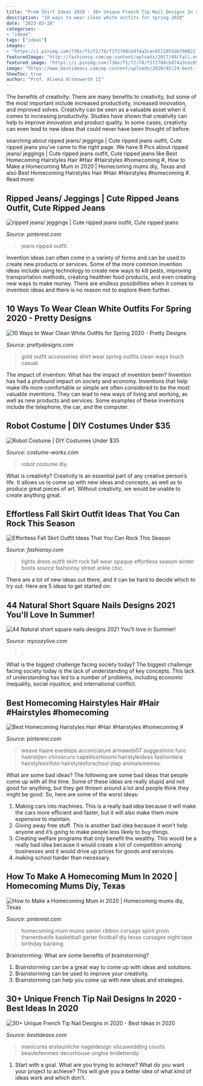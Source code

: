 ```yaml
---
title: "Prom Shirt Ideas 2020 : 30+ Unique French Tip Nail Designs In 2020"
description: "10 ways to wear clean white outfits for spring 2020"
date: "2023-03-28"
categories:
- "ideas"
tags: ["ideas"]
images:
- "https://i.pinimg.com/736x/f1/f2/78/f1f2788cbd74a3cec0522855dbf98022.jpg"
featuredImage: "http://fashionsy.com/wp-content/uploads/2017/09/fall-outfit-8.jpg"
featured_image: "https://i.pinimg.com/736x/f1/f2/78/f1f2788cbd74a3cec0522855dbf98022.jpg"
image: "https://www.bestideass.com/wp-content/uploads/2020/02/24-best-french-tip-nail-designs-2402202095624.jpg"
ShowToc: true
author: "Prof. Alvena Altenwerth II"
---
```



The benefits of creativity: There are many benefits to creativity, but some of the most important include increased productivity, increased innovation, and improved solves.
Creativity can be seen as a valuable asset when it comes to increasing productivity. Studies have shown that creativity can help to improve innovation and product quality. In some cases, creativity can even lead to new ideas that could never have been thought of before.

	

		
searching about ripped jeans/ jeggings | Cute ripped jeans outfit, Cute ripped jeans you've came to the right page. We have 8 Pics about ripped jeans/ jeggings | Cute ripped jeans outfit, Cute ripped jeans like Best Homecoming Hairstyles Hair #Hair #Hairstyles #homecoming #, How to Make a Homecoming Mum in 2020 | Homecoming mums diy, Texas and also Best Homecoming Hairstyles Hair #Hair #Hairstyles #homecoming #. Read more:
		
    
## Ripped Jeans/ Jeggings | Cute Ripped Jeans Outfit, Cute Ripped Jeans

<img loading=lazy src="https://i.pinimg.com/736x/f1/f2/78/f1f2788cbd74a3cec0522855dbf98022.jpg" onerror="this.onerror=null;this.src='https://tse4.mm.bing.net/th?id=OIP.LSjxOI0aORxhP9Ge0QH5BQHaK4&amp;pid=15.1';" alt="ripped jeans/ jeggings | Cute ripped jeans outfit, Cute ripped jeans">

_Source: pinterest.com_

>jeans ripped outfit. 

	

Invention ideas can often come in a variety of forms and can be used to create new products or services. Some of the more common invention ideas include using technology to create new ways to kill pests, improving transportation methods, creating healthier food products, and even creating new ways to make money. There are endless possibilities when it comes to invention ideas and there is no reason not to explore them further.

    
## 10 Ways To Wear Clean White Outfits For Spring 2020 - Pretty Designs

<img loading=lazy src="http://www.prettydesigns.com/wp-content/uploads/2014/01/White-Outfit-for-2014-White-shirt-with-gold-accessories..jpg" onerror="this.onerror=null;this.src='https://tse3.mm.bing.net/th?id=OIP.-jSLGLsN_4jxO5uTVhhLSwAAAA&amp;pid=15.1';" alt="10 Ways to Wear Clean White Outfits for Spring 2020 - Pretty Designs">

_Source: prettydesigns.com_

>gold outfit accessories shirt wear spring outfits clean ways touch casual. 

	

The impact of invention: What has the impact of invention been?
Invention has had a profound impact on society and economy. Inventions that help make life more comfortable or simple are often considered to be the most valuable inventions. They can lead to new ways of living and working, as well as new products and services. Some examples of these inventions include the telephone, the car, and the computer.

    
## Robot Costume | DIY Costumes Under $35

<img loading=lazy src="https://photos.costume-works.com/full/robot46.jpg" onerror="this.onerror=null;this.src='https://tse1.mm.bing.net/th?id=OIP.Puf0OR95tMMiphte_-RiugHaLH&amp;pid=15.1';" alt="Robot Costume | DIY Costumes Under $35">

_Source: costume-works.com_

>robot costume diy. 

	

What is creativity?
Creativity is an essential part of any creative person’s life. It allows us to come up with new ideas and concepts, as well as to produce great pieces of art. Without creativity, we would be unable to create anything great.

    
## Effortless Fall Skirt Outfit Ideas That You Can Rock This Season

<img loading=lazy src="http://fashionsy.com/wp-content/uploads/2017/09/fall-outfit-8.jpg" onerror="this.onerror=null;this.src='https://tse1.mm.bing.net/th?id=OIP.yzUodEA6iHXYKRrYL8wp5QHaLH&amp;pid=15.1';" alt="Effortless Fall Skirt Outfit Ideas That You Can Rock This Season">

_Source: fashionsy.com_

>tights dress outfit skirt rock fall wear opaque effortless season winter boots source fashionsy street ankle chic. 

	

There are a lot of new ideas out there, and it can be hard to decide which to try out. Here are 5 ideas to get started on: 

    
## 44 Natural Short Square Nails Designs 2021 You&#039;ll Love In Summer!

<img loading=lazy src="https://mycozylive.com/wp-content/uploads/2021/04/14-14-768x1152.jpg" onerror="this.onerror=null;this.src='https://tse4.mm.bing.net/th?id=OIP.iDkQdcY0km0TVNIkwjYSRQHaLH&amp;pid=15.1';" alt="44 Natural short square nails designs 2021 You&#039;ll love in Summer!">

_Source: mycozylive.com_

>. 

	

What is the biggest challenge facing society today?
The biggest challenge facing society today is the lack of understanding of key concepts. This lack of understanding has led to a number of problems, including economic inequality, social injustice, and international conflict.

    
## Best Homecoming Hairstyles Hair #Hair #Hairstyles #homecoming #

<img loading=lazy src="https://i.pinimg.com/736x/06/21/07/0621078a527f6a5847cad024f9dc79bb.jpg" onerror="this.onerror=null;this.src='https://tse4.mm.bing.net/th?id=OIP.qLupbfWhWzp-v5FdTCN2ywHaMs&amp;pid=15.1';" alt="Best Homecoming Hairstyles Hair #Hair #Hairstyles #homecoming #">

_Source: pinterest.com_

>weave haare evesteps acconciature armaweb07 suggestions func haarstijlen chiroscuro capellicortissimi hairstyleideas fashiontera hairstylesinfoto hairstylesforschool plap animalsmemes. 

	

What are some bad ideas?
The following are some bad ideas that people come up with all the time. Some of these ideas are really stupid and not good for anything, but they get thrown around a lot and people think they might be good. So, here are some of the worst ideas:
1) Making cars into machines. This is a really bad idea because it will make the cars more efficient and faster, but it will also make them more expensive to maintain.
2) Giving away free stuff. This is another bad idea because it won’t help anyone and it’s going to make people less likely to buy things.
3) Creating welfare programs that only benefit the wealthy. This would be a really bad idea because it would create a lot of competition among businesses and it would drive up prices for goods and services.
4) making school harder than necessary.

    
## How To Make A Homecoming Mum In 2020 | Homecoming Mums Diy, Texas

<img loading=lazy src="https://i.pinimg.com/736x/ef/74/2b/ef742b2308d1e0e5ba9597a1755fff18.jpg" onerror="this.onerror=null;this.src='https://tse4.mm.bing.net/th?id=OIP.j_F9OVUfy1tFXev9ClG8fgHaLH&amp;pid=15.1';" alt="How to Make a Homecoming Mum in 2020 | Homecoming mums diy, Texas">

_Source: pinterest.com_

>homecoming mum mums senior ribbon corsage spirit prom thenerdswife basketball garter football diy texas corsages night tape birthday backing. 

	

Brainstorming: What are some benefits of brainstorming?
1. Brainstorming can be a great way to come up with ideas and solutions.
2. Brainstorming can be used to improve your creativity.
3. Brainstorming can help you come up with new ideas and strategies.

    
## 30+ Unique French Tip Nail Designs In 2020 - Best Ideas In 2020

<img loading=lazy src="https://www.bestideass.com/wp-content/uploads/2020/02/24-best-french-tip-nail-designs-2402202095624.jpg" onerror="this.onerror=null;this.src='https://tse2.mm.bing.net/th?id=OIP.DQaMnFGIpsRo-fZIw3wqAwHaJ4&amp;pid=15.1';" alt="30+ Unique French Tip Nail Designs in 2020 - Best Ideas in 2020">

_Source: bestideass.com_

>manicures erstaunliche nageldesign viscawedding courts beautefemmes decorhouse unghie bridetrendy. 

	

1. Start with a goal. What are you trying to achieve? What do you want your project to achieve? This will give you a better idea of what kind of ideas work and which don't. 

